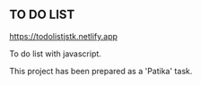 ## TO DO LIST

https://todolistjstk.netlify.app

To do list with javascript.

This project has been prepared as a 'Patika' task.